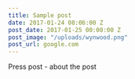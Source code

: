 ```yaml
---
title: Sample post
date: 2017-01-24 08:06:00 Z
post_date: 2017-01-25 00:00:00 Z
post_image: "/uploads/wynwood.png"
post_url: google.com
---
```


Press post - about the post